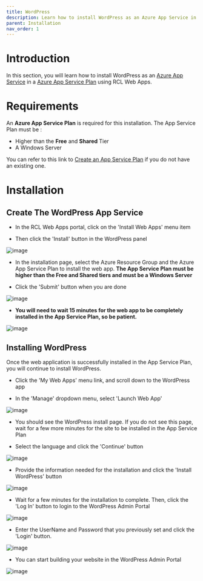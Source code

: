 ```yaml
---
title: WordPress
description: Learn how to install WordPress as an Azure App Service in an Azure App Service Plan using RCL Web Apps
parent: Installation
nav_order: 1
---
```


# Introduction

In this section, you will learn how to install WordPress as an [Azure App Service](https://docs.microsoft.com/en-us/azure/app-service/overview) in a [Azure App Service Plan](https://docs.microsoft.com/en-us/azure/app-service/overview-hosting-plans) using RCL Web Apps.

# Requirements

An **Azure App Service Plan** is required for this installation. The App Service Plan must be :

- Higher than the **Free** and **Shared** Tier
- A Windows Server

You can refer to this link to [Create an App Service Plan](https://docs.microsoft.com/en-us/azure/app-service/app-service-plan-manage) if you do not have an existing one.

# Installation

## Create The WordPress App Service

- In the RCL Web Apps portal, click on the 'Install Web Apps' menu item

- Then click the 'Install' button in the WordPress panel

![image](../images/installation/wordpress-install.PNG)

- In the installation page, select the Azure Resource Group and the Azure App Service Plan to install the web app. **The App Service Plan must be higher than the Free and Shared tiers and must be a Windows Server**

- Click the 'Submit' button when you are done

![image](../images/installation/webapp-install.PNG)

- **You will need to wait 15 minutes for the web app to be completely installed in the App Service Plan, so be patient.**

![image](../images/installation/operation-submitted.PNG)

## Installing WordPress

Once the web application is successfully installed in the App Service Plan, you will continue to install WordPress.

- Click the 'My Web Apps' menu link, and scroll down to the WordPress app

- In the 'Manage' dropdown menu, select 'Launch Web App'

![image](../images/installation/wordpress-manage.PNG)

- You should see the WordPress install page. If you do not see this page, wait for a few more minutes for the site to be installed in the App Service Plan

- Select the language and click the 'Continue' button

![image](../images/installation/wordpress-install-lang.PNG)

- Provide the information needed for the installation and click the 'Install WordPress' button

![image](../images/installation/wordpress-install-info.PNG)

- Wait for a few minutes for the installation to complete. Then, click the 'Log In' button to login to the WordPress Admin Portal

![image](../images/installation/wordpress-install-login.PNG)

- Enter the UserName and Password that you previously set and click the 'Login' button.

![image](../images/installation/wordpress-install-login2.PNG)

- You can start building your website in the WordPress Admin Portal

![image](../images/installation/wordpress-admin-portal.PNG)




